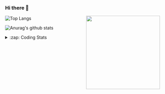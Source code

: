 ### Hi there 👋

<!--
**tao8687/tao8687** is a ✨ _special_ ✨ repository because its `README.md` (this file) appears on your GitHub profile.

Here are some ideas to get you started:

- 🔭 I’m currently working on ...
- 🌱 I’m currently learning ...
- 👯 I’m looking to collaborate on ...
- 🤔 I’m looking for help with ...
- 💬 Ask me about ...
- 📫 How to reach me: ...
- 😄 Pronouns: ...
- ⚡ Fun fact: ...
-->

<img align='right' src="https://media.giphy.com/media/M9gbBd9nbDrOTu1Mqx/giphy.gif" width="240">

  
![Top Langs](https://github-readme-stats.vercel.app/api/top-langs/?username=tao8687&layout=compact&title_color=23238E&text_color=A67D3D)

![Anurag's github stats](https://github-readme-stats.vercel.app/api?username=tao8687&show_icons=true&&text_color=A67D3D&title_color=23238E&show_icons=false&count_private=true&hide=stars)

<details>
  <summary>:zap: Coding Stats</summary>
  <br>
    
<!--START_SECTION:waka-->

```txt
From: 10 February 2025 - To: 17 February 2025

C++        2 hrs 23 mins   █████████▒░░░░░░░░░░░░░░░   37.74 %
Prolog     2 hrs           ████████░░░░░░░░░░░░░░░░░   31.66 %
Markdown   39 mins         ██▓░░░░░░░░░░░░░░░░░░░░░░   10.44 %
Other      31 mins         ██░░░░░░░░░░░░░░░░░░░░░░░   08.17 %
Python     28 mins         ██░░░░░░░░░░░░░░░░░░░░░░░   07.36 %
```

<!--END_SECTION:waka-->
</details>
